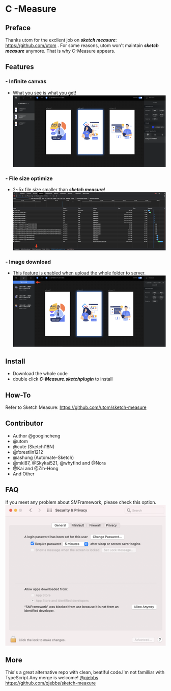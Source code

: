 # C -Measure

## Preface
Thanks utom for the excllent job on ***sketch measure***: https://github.com/utom .
For some reasons, utom won't maintain ***sketch measure*** anymore. That is why C-Measure appears.

## Features
### - Infinite canvas 
- What you see is what you get!
![infinite-canvas.png](https://github.com/googincheng/C-Measure/blob/master/demo/infinite-canvas.png "infinite-canvas.png")
### - File size optimize
- 2~5x file size smaller than ***sketch measure***!
![file-size-optimize.png](https://github.com/googincheng/C-Measure/blob/master/demo/file-size-optimize.png "file-size-optimize.png")
### - Image download
- This feature is enabled when upload the whole folder to server.
![download-slices.png](https://github.com/googincheng/C-Measure/blob/master/demo/download-slices.png "download-slices.png")

## Install
- Download the whole code
- double click ***C-Measure.sketchplugin*** to install

## How-To
Refer to Sketch Measure:
https://github.com/utom/sketch-measure

## Contributor
- Author @googincheng
- @utom
- @cute (SketchI18N)
- @forestlin1212
- @ashung (Automate-Sketch)
- @mkl87, @Skykai521, @whyfind and @Nora
- @Kai and @Zih-Hong
- And Other

## FAQ
If you meet any problem about SMFramework, please check this option.
![SMFramework%20enable.png](https://github.com/googincheng/C-Measure/blob/master/demo/SMFramework%20enable.png?raw=true)

## More
This's a great alternative repo with clean, beatiful code.I'm not familliar with TypeScript.Any merge is welcome! 
[@qjebbs](https://github.com/qjebbs/sketch-meaxure "@qjebbs")
https://github.com/qjebbs/sketch-meaxure

